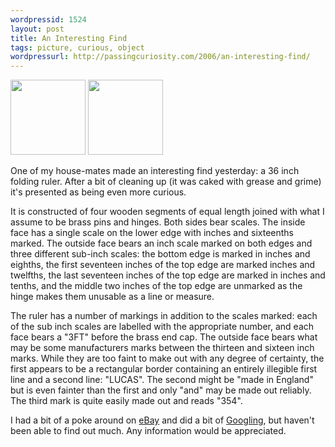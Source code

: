 ```yaml
---
wordpressid: 1524
layout: post
title: An Interesting Find
tags: picture, curious, object
wordpressurl: http://passingcuriosity.com/2006/an-interesting-find/
---
```


<a href="http://photos1.blogger.com/blogger/5615/352/1600/ruler%2C%20open%2C%20standing.jpg">
<img style="cursor:hand;" src="http://photos1.blogger.com/blogger/5615/352/200/ruler%2C%20open%2C%20standing.jpg" border="0" alt="" height="120px" /></a>
<a href="http://photos1.blogger.com/blogger/5615/352/1600/ruler%2C%20open%2C%20laying.jpg">
<img style="cursor:hand;" src="http://photos1.blogger.com/blogger/5615/352/200/ruler%2C%20open%2C%20laying.jpg" border="0" alt="" height="120px" /></a>

One of my house-mates made an interesting find yesterday: a 36 inch
folding ruler. After a bit of cleaning up (it was caked with grease and
grime) it's presented as being even more curious.

It is constructed of four wooden segments of equal length joined with
what I assume to be brass pins and hinges. Both sides bear scales. The
inside face has a single scale on the lower edge with inches and
sixteenths marked. The outside face bears an inch scale marked on both
edges and three different sub-inch scales: the bottom edge is marked in
inches and eighths, the first seventeen inches of the top edge are
marked inches and twelfths, the last seventeen inches of the top edge
are marked in inches and tenths, and the middle two inches of the top
edge are unmarked as the hinge makes them unusable as a line or measure.

The ruler has a number of markings in addition to the scales marked:
each of the sub inch scales are labelled with the appropriate number,
and each face bears a "3FT" before the brass end cap. The outside face
bears what may be some manufacturers marks between the thirteen and
sixteen inch marks. While they are too faint to make out with any degree
of certainty, the first appears to be a rectangular border containing an
entirely illegible first line and a second line: "LUCAS". The second
might be "made in England" but is even fainter than the first and only
"and" may be made out reliably. The third mark is quite easily made out
and reads "354".

I had a bit of a poke around on <a href="http://www.ebay.com/">eBay</a>
and did a bit of <a href="http://www.google.com/">Googling</a>, but
haven't been able to find out much. Any information would be
appreciated.
